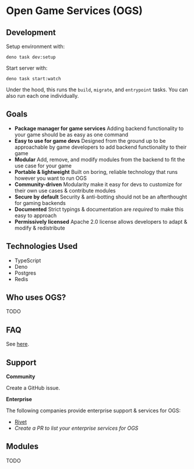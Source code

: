 # Open Game Services (OGS)

## Development

Setup environment with:

```
deno task dev:setup
```

Start server with:

```
deno task start:watch
```

Under the hood, this runs the `build`, `migrate`, and `entrypoint` tasks. You can also run each one individually.

## Goals

- **Package manager for game services** Adding backend functionality to your game should be as easy as one command
- **Easy to use for game devs** Designed from the ground up to be approachable by game developers to add backend functionality to their game
- **Modular** Add, remove, and modify modules from the backend to fit the use case for your game
- **Portable & lightweight** Built on boring, reliable technology that runs however you want to run OGS
- **Community-driven** Modularity make it easy for devs to customize for their own use cases & contribute modules
- **Secure by default** Security & anti-botting should not be an afterthought for gaming backends
- **Documented** Strict typings & documentation are _required_ to make this easy to approach
- **Permissively licensed** Apache 2.0 license allows developers to adapt & modify & redistribute

## Technologies Used

- TypeScript
- Deno
- Postgres
- Redis

## Who uses OGS?

TODO

## FAQ

See [here](./docs/FAQ.md).

## Support

**Community**

Create a GitHub issue.

**Enterprise**

The following companies provide enterprise support & services for OGS:

- [Rivet](https://rivet.gg/support)
- _Create a PR to list your enterprise services for OGS_

## Modules

TODO

